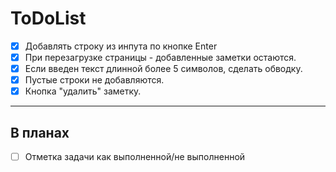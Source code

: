 # ToDoList
- [x] Добавлять строку из инпута по кнопке Enter
- [x] При перезагрузке страницы - добавленные заметки остаются. 
- [x] Если введен текст длинной более 5 символов, сделать обводку.
- [x] Пустые строки не добавляются.
- [x] Кнопка "удалить" заметку.
--------------------------
В планах
--------------------------
-[ ] Отметка задачи как выполненной/не выполненной
